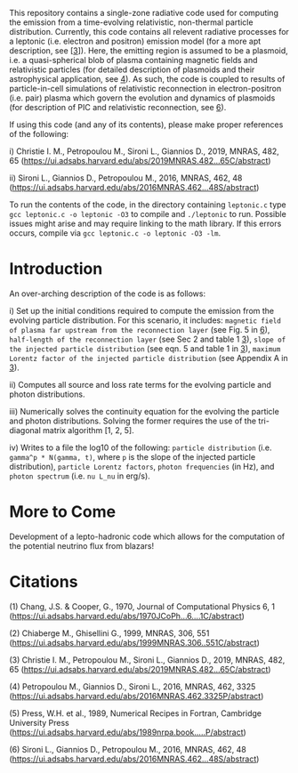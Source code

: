 This repository contains a single-zone radiative code used for computing the emission from a time-evolving relativistic, non-thermal particle distribution. Currently, this code contains all relevent radiative processes for a leptonic (i.e. electron and positron) emission model (for a more apt description, see [[3][3]]). Here, the emitting region is assumed to be a plasmoid, i.e. a quasi-spherical blob of plasma containing magnetic fields and relativistic particles (for detailed description of plasmoids and their astrophysical application, see [4]). As such, the code is coupled to results of particle-in-cell simulations of relativistic reconnection in electron-positron (i.e. pair) plasma which govern the evolution and dynamics of plasmoids (for description of PIC and relativistic reconnection, see [6]). 

If using this code (and any of its contents), please make proper references of the following:

i) Christie I. M., Petropoulou M., Sironi L., Giannios D., 2019, MNRAS, 482, 65 (https://ui.adsabs.harvard.edu/abs/2019MNRAS.482...65C/abstract)

ii) Sironi L., Giannios D., Petropoulou M., 2016, MNRAS, 462, 48 (https://ui.adsabs.harvard.edu/abs/2016MNRAS.462...48S/abstract)

To run the contents of the code, in the directory containing `leptonic.c` type `gcc leptonic.c -o leptonic -O3` to compile and `./leptonic` to run. Possible issues might arise and may require linking to the math library. If this errors occurs, compile via `gcc leptonic.c -o leptonic -O3 -lm`.



# Introduction
An over-arching description of the code is as follows:

i) Set up the initial conditions required to compute the emission from the evolving particle distribution. For this scenario, it includes: `magnetic field of plasma far upstream from the reconnection layer` (see Fig. 5 in [6]), `half-length of the reconnection layer` (see Sec 2 and table 1 [3]), `slope of the injected particle distribution` (see eqn. 5 and table 1 in [3]), `maximum Lorentz factor of the injected particle distribution` (see Appendix A in [3]). 

ii) Computes all source and loss rate terms for the evolving particle and photon distributions. 

iii) Numerically solves the continuity equation for the evolving the particle and photon distributions. Solving the former requires the use of the tri-diagonal matrix algorithm [1, 2, 5].

iv) Writes to a file the log10 of the following: `particle distribution` (i.e. `gamma^p * N(gamma, t)`, where `p` is the slope of the injected particle distribution), `particle Lorentz factors`, `photon frequencies` (in Hz), and `photon spectrum` (i.e. `nu L_nu` in erg/s).

# More to Come

Development of a lepto-hadronic code which allows for the computation of the potential neutrino flux from blazars!

# Citations

(1) Chang, J.S. & Cooper, G., 1970, Journal of Computational Physics 6, 1 (https://ui.adsabs.harvard.edu/abs/1970JCoPh...6....1C/abstract)

(2) Chiaberge M., Ghisellini G., 1999, MNRAS, 306, 551 (https://ui.adsabs.harvard.edu/abs/1999MNRAS.306..551C/abstract)

(3) Christie I. M., Petropoulou M., Sironi L., Giannios D., 2019, MNRAS, 482, 65 (https://ui.adsabs.harvard.edu/abs/2019MNRAS.482...65C/abstract)

(4) Petropoulou M., Giannios D., Sironi L., 2016, MNRAS, 462, 3325 (https://ui.adsabs.harvard.edu/abs/2016MNRAS.462.3325P/abstract)

(5) Press, W.H. et al., 1989, Numerical Recipes in Fortran, Cambridge University Press (https://ui.adsabs.harvard.edu/abs/1989nrpa.book.....P/abstract)

(6) Sironi L., Giannios D., Petropoulou M., 2016, MNRAS, 462, 48 (https://ui.adsabs.harvard.edu/abs/2016MNRAS.462...48S/abstract)

[1]: https://ui.adsabs.harvard.edu/abs/1970JCoPh...6....1C/abstract
[2]: https://ui.adsabs.harvard.edu/abs/1999MNRAS.306..551C/abstract
[3]: https://ui.adsabs.harvard.edu/abs/2019MNRAS.482...65C/abstract
[4]: https://ui.adsabs.harvard.edu/abs/2016MNRAS.462.3325P/abstract
[5]: https://ui.adsabs.harvard.edu/abs/1989nrpa.book.....P/abstract
[6]: https://ui.adsabs.harvard.edu/abs/2016MNRAS.462...48S/abstract


